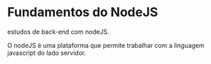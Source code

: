 # Fundamentos do NodeJS
estudos de back-end com nodeJS.

O nodeJS é uma plataforma que permite trabalhar com a linguagem javascript do lado servidor.
